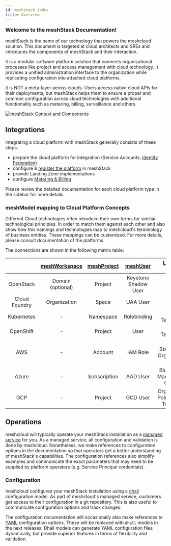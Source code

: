 ```yaml
---
id: meshstack.index
title: Overview
---
```

<h3 style="margin-top: 0">Welcome to the meshStack Documentation!</h3>

meshStack is the name of our technology that powers the meshcloud solution. This document is targeted at cloud architects and SREs and introduces the components of meshStack and their interaction.

It is a modular software platform solution that connects organizational processes like project and access management with cloud technology. It provides a unified administration interface to the organization while replicating configuration into attached cloud platforms.

It is NOT a meta-layer across clouds. Users access native cloud APIs for their deployments, but meshStack helps them to ensure a proper and common configuration across cloud technologies with additional functionality such as metering, billing, surveillance and others.

![meshStack Context and Components](assets/meshstack-chart.svg)

## Integrations

Integrating a cloud platform with meshStack generally consists of these steps:

- prepare the cloud platform for integration (Service Accounts, [Identity Federation](./meshstack.identity-federation.md))
- configure & [register the platform](./administration.platforms.md) in meshStack
- provide Landing Zone implementations
- configure [Metering & Billing](./meshstack.billing.md)

Please review the detailed documentation for each cloud platform type in the sidebar for more details.

### meshModel mapping to Cloud Platform Concepts

Different Cloud technologies often introduce their own terms for similiar technological principles. In order to match them against each other and also show how this namings and technologies map to meshcloud's terminology of business entities.
These mappings can be customized. For more details, please consult documentation of the platforms.

The connections are shown in the following matrix table:

|               | [meshWorkspace](./meshcloud.workspace.md) | [meshProject](./meshcloud.project.md) | [meshUser](./meshcloud.profile.md) | [Landing Zone](./meshcloud.landing-zones.md) |
| :-----------: | :-------------------------------------: | :-----------------------------------: | :--------------------------------: | :-----------------------------------------: |
|   OpenStack   |              Domain (optional)          |                Project                |        Keystone Shadow User        |                    Quota                    |
| Cloud Foundry |              Organization               |                 Space                 |              UAA User              |                    Quota                    |
|  Kubernetes   |                    -                    |               Namespace               |            Rolebinding             |               YAML Templates                |
|   OpenShift   |                    -                    |                Project                |                User                |               YAML Templates                |
|      AWS      |                    -                    |                Account                |              IAM Role              |      CF StackSets / Organization Units      |
|     Azure     |                    -                    |             Subscription              |              AAD User              |        Blueprints / Management Groups        |
|      GCP      |                    -                    |                Project                |              GCD User              |     Organization Policy / GDM Template      |


## Operations

meshcloud will typically operate your meshStack installation as a [managed service](./meshstack.managed-service.md) for you. As a managed service, all configuration and validation is done by meshcloud. Nonetheless, we make references to configuration options in the documentation so that operators get a better understanding of meshStack's capabilities. The configuration references also simplify examples and communicate the exact parameters that may need to be supplied by platform operators (e.g. Service Principal credentials).

### Configuration

meshcloud configures your meshStack installation using a [dhall](https://dhall-lang.org/) configuration model. As part of meshcloud's managed service, customers get access to their configuration in a git repository. This is also useful to communicate configuration options and track changes.

The configuration documentation will occasionally also make references to [YAML](https://en.wikipedia.org/wiki/YAML) configuration options. These will be replaced with `dhall` models in the next releases. Dhall models can generate YAML configuration files dynamically, but provide superior features in terms of flexibility and validation.
